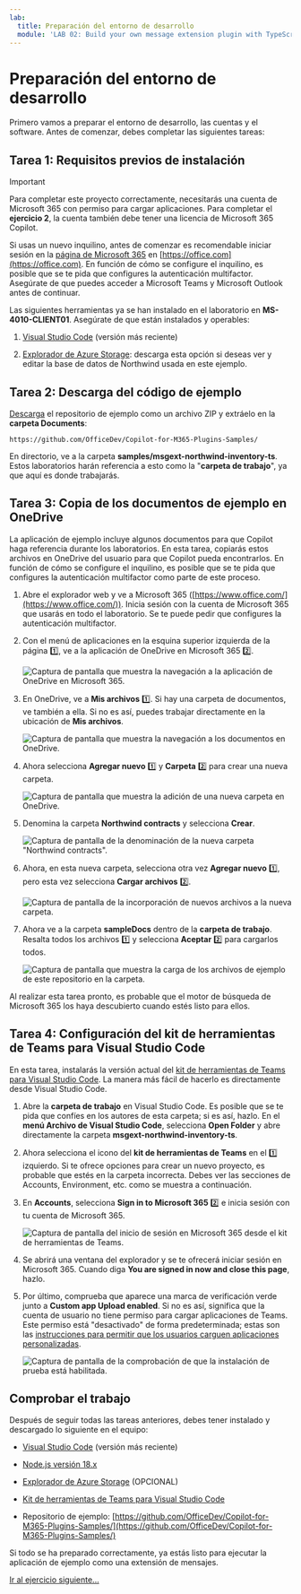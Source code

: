 ```yaml
---
lab:
  title: Preparación del entorno de desarrollo
  module: 'LAB 02: Build your own message extension plugin with TypeScript (TS) for Microsoft 365 Copilot'
---
```


# Preparación del entorno de desarrollo

Primero vamos a preparar el entorno de desarrollo, las cuentas y el software. Antes de comenzar, debes completar las siguientes tareas:

## Tarea 1: Requisitos previos de instalación

> [!IMPORTANT]
> Para completar este proyecto correctamente, necesitarás una cuenta de Microsoft 365 con permiso para cargar aplicaciones. Para completar el **ejercicio 2**, la cuenta también debe tener una licencia de Microsoft 365 Copilot.

Si usas un nuevo inquilino, antes de comenzar es recomendable iniciar sesión en la [página de Microsoft 365](https://office.com) en [https://office.com](https://office.com). En función de cómo se configure el inquilino, es posible que se te pida que configures la autenticación multifactor. Asegúrate de que puedes acceder a Microsoft Teams y Microsoft Outlook antes de continuar.

Las siguientes herramientas ya se han instalado en el laboratorio en **MS-4010-CLIENT01**. Asegúrate de que están instalados y operables:

1. [Visual Studio Code](https://code.visualstudio.com/) (versión más reciente)

1. [Explorador de Azure Storage](https://azure.microsoft.com/products/storage/storage-explorer/): descarga esta opción si deseas ver y editar la base de datos de Northwind usada en este ejemplo.

<!--## Task 2 - Install nvm-windows

You'll use this tool to install Node.js and optionally switch Node versions as needed for your projects.

1. In a web browser, navigate to [https://github.com/coreybutler/nvm-windows/releases](https://github.com/coreybutler/nvm-windows/releases).
2. Locate the latest release version and select the **nvm-setup.zip** file to download.  The file will be downloaded to your machine.
3. Open the file folder and **extract** the contents of the zip folder to a folder on your machine.
4. From the new folder, select **nvm-setup.exe** to open the setup file.
5. Follow the prompts in the installer to install the tool using the default options.
6. Nvm for Windows will be installed on your machine.

## Task 3 - Install Node.js

Install Node.js version 18.18.2, which is compatible with all of the solutions in this course.

1. Open the **Command Prompt** application.
2. Enter the command `nvm install 18.18` to install Node.js.
3. The nvm output should confirm that installation is complete.
4. Run the command `nvm use 18.18` to use this version of Node.js.
5. Run the command `node -v` to confirm that you have version 18.18.2 installed.

You have now installed and configured Node.js version 18.18.2-->

## Tarea 2: Descarga del código de ejemplo

[Descarga](https://github.com/OfficeDev/Copilot-for-M365-Plugins-Samples/) el repositorio de ejemplo como un archivo ZIP y extráelo en la **carpeta Documents**:

```text
https://github.com/OfficeDev/Copilot-for-M365-Plugins-Samples/
```

En directorio, ve a la carpeta **samples/msgext-northwind-inventory-ts**. Estos laboratorios harán referencia a esto como la "**carpeta de trabajo**", ya que aquí es donde trabajarás.

## Tarea 3: Copia de los documentos de ejemplo en OneDrive

La aplicación de ejemplo incluye algunos documentos para que Copilot haga referencia durante los laboratorios. En esta tarea, copiarás estos archivos en OneDrive del usuario para que Copilot pueda encontrarlos. En función de cómo se configure el inquilino, es posible que se te pida que configures la autenticación multifactor como parte de este proceso.

1. Abre el explorador web y ve a Microsoft 365 ([https://www.office.com/](https://www.office.com/)). Inicia sesión con la cuenta de Microsoft 365 que usarás en todo el laboratorio. Se te puede pedir que configures la autenticación multifactor.

1. Con el menú de aplicaciones en la esquina superior izquierda de la página 1️⃣, ve a la aplicación de OneDrive en Microsoft 365 2️⃣.

    ![Captura de pantalla que muestra la navegación a la aplicación de OneDrive en Microsoft 365.](../media/1-02-copy-sample-files-01.png)

1. En OneDrive, ve a **Mis archivos** 1️⃣. Si hay una carpeta de documentos, ve también a ella. Si no es así, puedes trabajar directamente en la ubicación de **Mis archivos**.

    ![Captura de pantalla que muestra la navegación a los documentos en OneDrive.](../media/1-02-copy-sample-files-02.png)

1. Ahora selecciona **Agregar nuevo** 1️⃣ y **Carpeta** 2️⃣ para crear una nueva carpeta.

    ![Captura de pantalla que muestra la adición de una nueva carpeta en OneDrive.](../media/1-02-copy-sample-files-03.png)

1. Denomina la carpeta **Northwind contracts** y selecciona **Crear**.

    ![Captura de pantalla de la denominación de la nueva carpeta "Northwind contracts".](../media/1-02-copy-sample-files-03-b.png)

1. Ahora, en esta nueva carpeta, selecciona otra vez **Agregar nuevo** 1️⃣, pero esta vez selecciona **Cargar archivos** 2️⃣.

    ![Captura de pantalla de la incorporación de nuevos archivos a la nueva carpeta.](../media/1-02-copy-sample-files-04.png)

1. Ahora ve a la carpeta **sampleDocs** dentro de la **carpeta de trabajo**. Resalta todos los archivos 1️⃣ y selecciona **Aceptar** 2️⃣ para cargarlos todos.

    ![Captura de pantalla que muestra la carga de los archivos de ejemplo de este repositorio en la carpeta.](../media/1-02-copy-sample-files-05.png)

Al realizar esta tarea pronto, es probable que el motor de búsqueda de Microsoft 365 los haya descubierto cuando estés listo para ellos.

## Tarea 4: Configuración del kit de herramientas de Teams para Visual Studio Code

En esta tarea, instalarás la versión actual del [kit de herramientas de Teams para Visual Studio Code](https://learn.microsoft.com/microsoftteams/platform/toolkit/teams-toolkit-fundamentals?pivots=visual-studio-code-v5). La manera más fácil de hacerlo es directamente desde Visual Studio Code.

1. Abre la **carpeta de trabajo** en Visual Studio Code. Es posible que se te pida que confíes en los autores de esta carpeta; si es así, hazlo. En el **menú Archivo de Visual Studio Code**, selecciona **Open Folder** y abre directamente la carpeta **msgext-northwind-inventory-ts**.

1. Ahora selecciona el icono del **kit de herramientas de Teams** en el 1️⃣ izquierdo. Si te ofrece opciones para crear un nuevo proyecto, es probable que estés en la carpeta incorrecta.  Debes ver las secciones de Accounts, Environment, etc. como se muestra a continuación.

1. En **Accounts**, selecciona **Sign in to Microsoft 365** 2️⃣ e inicia sesión con tu cuenta de Microsoft 365.

    ![Captura de pantalla del inicio de sesión en Microsoft 365 desde el kit de herramientas de Teams.](../media/1-04-setup-teams-toolkit-01.png)

1. Se abrirá una ventana del explorador y se te ofrecerá iniciar sesión en Microsoft 365. Cuando diga **You are signed in now and close this page**, hazlo.

1. Por último, comprueba que aparece una marca de verificación verde junto a **Custom app Upload enabled**. Si no es así, significa que la cuenta de usuario no tiene permiso para cargar aplicaciones de Teams. Este permiso está "desactivado" de forma predeterminada; estas son las [instrucciones para permitir que los usuarios carguen aplicaciones personalizadas](https://learn.microsoft.com/microsoftteams/teams-custom-app-policies-and-settings#allow-users-to-upload-custom-apps).

    ![Captura de pantalla de la comprobación de que la instalación de prueba está habilitada.](../media/1-04-setup-teams-toolkit-03.png)

## Comprobar el trabajo

Después de seguir todas las tareas anteriores, debes tener instalado y descargado lo siguiente en el equipo:

- [Visual Studio Code](https://code.visualstudio.com/) (versión más reciente)

- [Node.js versión 18.x](https://nodejs.org/download/release/v18.18.2/)

- [Explorador de Azure Storage](https://azure.microsoft.com/products/storage/storage-explorer/) (OPCIONAL)

- [Kit de herramientas de Teams para Visual Studio Code](https://learn.microsoft.com/microsoftteams/platform/toolkit/teams-toolkit-fundamentals?pivots=visual-studio-code-v5)

- Repositorio de ejemplo: [https://github.com/OfficeDev/Copilot-for-M365-Plugins-Samples/](https://github.com/OfficeDev/Copilot-for-M365-Plugins-Samples/)

Si todo se ha preparado correctamente, ya estás listo para ejecutar la aplicación de ejemplo como una extensión de mensajes. 

[Ir al ejercicio siguiente... ](./3-exercise-1-run-message-extension.md)